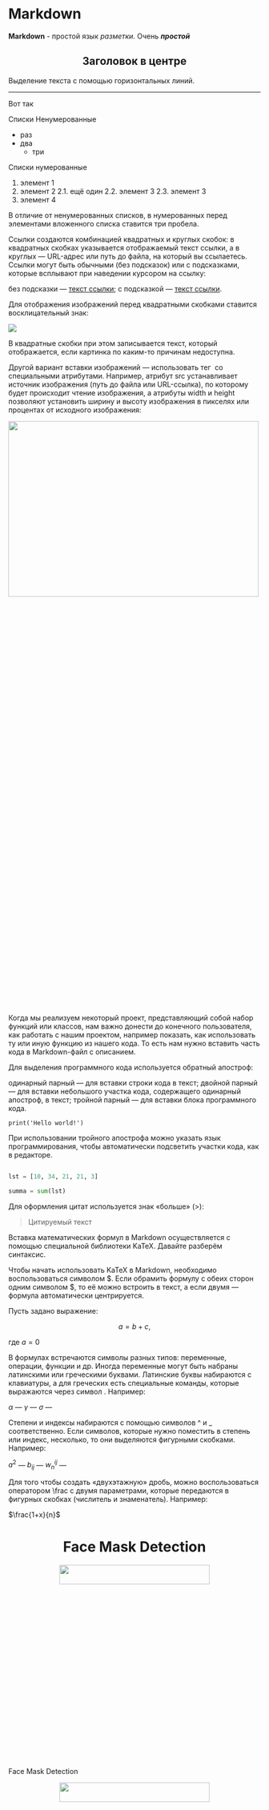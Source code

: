 # Markdown

**Markdown** - простой язык *разметки*. Очень ***простой***

## <center> Заголовок в центре </center>

Выделение текста с помощью горизонтальных линий.
___
Вот так

Списки
Ненумерованные
* раз
* два
  * три  

Списки нумерованные

1. элемент 1
2. элемент 2
   2.1. ещё один
   2.2. элемент 3
   2.3. элемент 3
3. элемент 4

В отличие от ненумерованных списков, в нумерованных перед элементами вложенного списка ставится три пробела.

Ссылки создаются комбинацией квадратных и круглых скобок: в квадратных скобках указывается отображаемый текст ссылки, а в круглых — URL-адрес или путь до файла, на который вы ссылаетесь. Ссылки могут быть обычными (без подсказок) или с подсказками, которые всплывают при наведении курсором на ссылку:

без подсказки — [текст ссылки](http://example.com/link);
c подсказкой — [текст ссылки](http://example.com/link "Подсказка").


Для отображения изображений перед квадратными скобками ставится восклицательный знак:

![](https://i.imgur.com/3uj9teq.png)


В квадратные скобки при этом записывается текст, который отображается, если картинка по каким-то причинам недоступна.

Другой вариант вставки изображений — использовать тег <img> со специальными атрибутами. Например, атрибут src устанавливает источник изображения (путь до файла или URL-ссылка), по которому будет происходит чтение изображения, а атрибуты width и height позволяют установить ширину и высоту изображения в пикселях или процентах от исходного изображения:

<img src=https://i.imgur.com/3uj9teq.png width=500px height=30%>

Когда мы реализуем некоторый проект, представляющий собой набор функций или классов, нам важно донести до конечного пользователя, как работать с нашим проектом, например показать, как использовать ту или иную функцию из нашего кода. То есть нам нужно вставить часть кода в Markdown-файл с описанием.

Для выделения программного кода используется обратный апостроф:

одинарный парный — для вставки строки кода в текст;
двойной парный — для вставки небольшого участка кода, содержащего одинарный апостроф, в текст;
тройной парный — для вставки блока программного кода.

`print('Hello world!')`

При использовании тройного апострофа можно указать язык программирования, чтобы автоматически подсветить участки кода, как в редакторе.

```python

lst = [10, 34, 21, 21, 3]

summa = sum(lst)

```

Для оформления цитат используется знак «больше» (>):

> Цитируемый текст

Вставка математических формул в Markdown осуществляется с помощью специальной библиотеки KaTeX. Давайте разберём синтаксис.

Чтобы начать использовать KaTeX в Markdown, необходимо воспользоваться символом $. Если обрамить формулу с обеих сторон одним символом $, то её можно встроить в текст, а если двумя — формула автоматически центрируется.

Пусть задано выражение:

$$a = b +c,$$

где $a=0$

В формулах встречаются символы разных типов: переменные, операции, функции и др. Иногда переменные могут быть набраны латинскими или греческими буквами. Латинские буквы набираются с клавиатуры, а для греческих есть специальные команды, которые выражаются через символ \. Например:

$\alpha$ — 
$\gamma$ — 
$\sigma$ — 


Степени и индексы набираются с помощью символов ^ и _ соответственно. Если символов, которые нужно поместить в степень или индекс, несколько, то они выделяются фигурными скобками. Например:

$a^2$ — 
$b_{ij}$ — 
$w^{ij}_n$ — 


Для того чтобы создать «двухэтажную» дробь, можно воспользоваться оператором \frac с двумя параметрами, которые передаются в фигурных скобках (числитель и знаменатель). Например:

$\frac{1+x}{n}$ 

# <center> Face Mask Detection </center>

<center> <img src=https://raw.githubusercontent.com/Vrushti24/Face-Mask-Detection/logo/Logo/facemaskdetection.ai%20%40%2051.06%25%20(CMYK_GPU%20Preview)%20%2018-02-2021%2018_33_18%20(2).png width=300px height=10%> </center>

Face Mask Detection 

<center> <img src=https://raw.githubusercontent.com/chandrikadeb7/Face-Mask-Detection/master/Readme_images/Screen%20Shot%202020-05-14%20at%208.49.06%20PM.png width=300px height=10%> </center>

тест